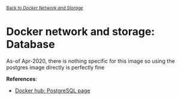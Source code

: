 <sub>[Back to _Docker Network and Storage_](../README.md)</sub>

# Docker network and storage: Database <!-- omit in toc -->

As-of Apr-2020, there is nothing specific for this image so using the postgres image directly is perfectly fine

**References**:

- [Docker hub: PostgreSQL page](https://hub.docker.com/_/postgres?tab=description)